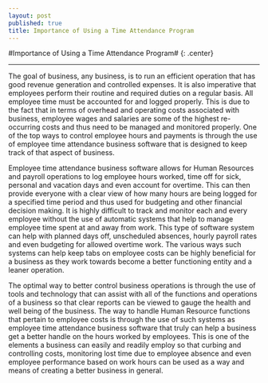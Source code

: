 ```yaml
---
layout: post
published: true
title: Importance of Using a Time Attendance Program
---
```

#Importance of Using a Time Attendance Program# {: .center}
***
The goal of business, any business, is to run an efficient operation that has good revenue generation and controlled expenses. It is also imperative that employees perform their routine and required duties on a regular basis. All employee time must be accounted for and logged properly. This is due to the fact that in terms of overhead and operating costs associated with business, employee wages and salaries are some of the highest re-occurring costs and thus need to be managed and monitored properly. One of the top ways to control employee hours and payments is through the use of employee time attendance business software that is designed to keep track of that aspect of business.

Employee time attendance business software allows for Human Resources and payroll operations to log employee hours worked, time off for sick, personal and vacation days and even account for overtime. This can then provide everyone with a clear view of how many hours are being logged for a specified time period and thus used for budgeting and other financial decision making. It is highly difficult to track and monitor each and every employee without the use of automatic systems that help to manage employee time spent at and away from work. This type of software system can help with planned days off, unscheduled absences, hourly payroll rates and even budgeting for allowed overtime work. The various ways such systems can help keep tabs on employee costs can be highly beneficial for a business as they work towards become a better functioning entity and a leaner operation.

The optimal way to better control business operations is through the use of tools and technology that can assist with all of the functions and operations of a business so that clear reports can be viewed to gauge the health and well being of the business. The way to handle Human Resource functions that pertain to employee costs is through the use of such systems as employee time attendance business software that truly can help a business get a better handle on the hours worked by employees. This is one of the elements a business can easily and readily employ so that curbing and controlling costs, monitoring lost time due to employee absence and even employee performance based on work hours can be used as a way and means of creating a better business in general.
